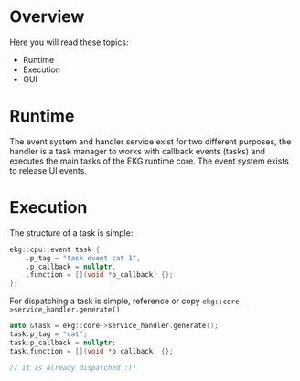 # Overview

Here you will read these topics:
- Runtime
- Execution
- GUI
# Runtime

The event system and handler service exist for two different purposes, the handler is a task manager to works with callback events (tasks) and executes the main tasks of the EKG runtime core.
The event system exists to release UI events. 

# Execution

The structure of a task is simple:
```cpp
ekg::cpu::event task {
	.p_tag = "task event cat 1",
	.p_callback = nullptr,
	.function = [](void *p_callback) {};
};
```

For dispatching a task is simple, reference or copy `ekg::core->service_handler.generate()`
```cpp
auto &task = ekg::core->service_handler.generate();
task.p_tag = "cat";
task.p_callback = nullptr;
task.function = [](void *p_callback) {};

// it is already dispatched :)!
```